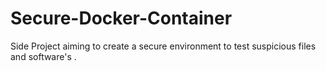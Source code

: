 # Secure-Docker-Container
Side Project aiming to create a secure environment to test suspicious files and software's .  
